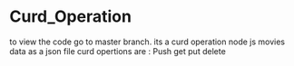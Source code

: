 # Curd_Operation
to view the code go to master branch.
its a curd operation node js 
movies data as a json file 
curd opertions are : Push
                     get
                     put
                     delete
  
